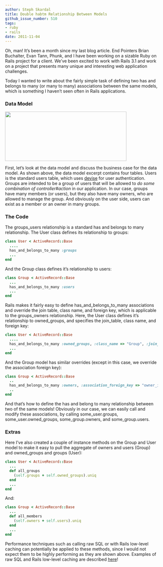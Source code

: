 ```yaml
---
author: Steph Skardal
title: Double habtm Relationship Between Models
github_issue_number: 510
tags:
- ruby
- rails
date: 2011-11-04
---
```


Oh, man! It’s been a month since my last blog article. End Pointers Brian Buchalter, Evan Tann, Phunk, and I have been working on a sizable Ruby on Rails project for a client. We’ve been excited to work with Rails 3.1 and work on a project that presents many unique and interesting web application challenges.

Today I wanted to write about the fairly simple task of defining two has and belongs to many (or many to many) associations between the same models, which is something I haven’t seen often in Rails applications.

### Data Model

<img border="0" height="162" src="/blog/2011/11/double-habtm-relationship-between/image-0.png" width="400"/>

First, let’s look at the data model and discuss the business case for the data model. As shown above, the data model excerpt contains four tables. Users is the standard users table, which uses [devise](https://github.com/plataformatec/devise) for user authentication. Groups are intended to be a group of users that will be allowed to *do some combination of controller#action* in our application. In our case, groups have many members (or users), but they also have many owners, who are allowed to manage the group. And obviously on the user side, users can exist as a member or an owner in many groups.

### The Code

The groups_users relationship is a standard has and belongs to many relationship. The User class defines its relationship to groups:

```ruby
class User < ActiveRecord::Base
  ....
  has_and_belongs_to_many :groups
  ...
end
```

And the Group class defines it’s relationship to users:

```ruby
class Group < ActiveRecord::Base
  ...
  has_and_belongs_to_many :users
  ...
end
```

Rails makes it fairly easy to define has_and_belongs_to_many associations and override the join table, class name, and foreign key, which is applicable to the groups_owners relationship. Here, the User class defines it’s relationship to owned_groups, and specifies the join_table, class name, and foreign key:

```ruby
class User < ActiveRecord::Base
  ....
  has_and_belongs_to_many :owned_groups, :class_name => "Group", :join_table => "groups_owners", :foreign_key => "owner_id"
  ...
end
```

And the Group model has similar overrides (except in this case, we override the association foreign key):

```ruby
class Group < ActiveRecord::Base
  ..
  has_and_belongs_to_many :owners, :association_foreign_key => "owner_id", :join_table => "groups_owners", :class_name => "User"
  ..
end
```

And that’s how to define the has and belong to many relationship between two of the same models! Obviously in our case, we can easily call and modify these associations, by calling some_user.groups, some_user.owned_groups, some_group.owners, and some_group.users.

### Extras

Here I’ve also created a couple of instance methods on the Group and User model to make it easy to pull the aggregate of owners and users (Group) and owned_groups and groups (User):

```ruby
class User < ActiveRecord::Base
  ...
  def all_groups
    (self.groups + self.owned_groups).uniq
  end
  ...
end
```

And:

```ruby
class Group < ActiveRecord::Base
  ...
  def all_members
    (self.owners + self.users).uniq
  end
  ...
end
```

Performance techniques such as calling raw SQL or with Rails low-level caching can potentially be applied to these methods, since I would not expect them to be highly performing as they are shown above. Examples of raw SQL and Rails low-level caching are described [here](/blog/2011/09/ruby-on-rails-performance-overview/)!
